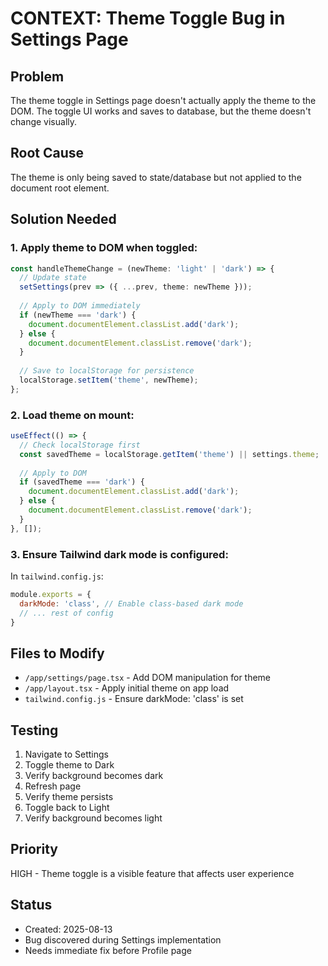 # CONTEXT: Theme Toggle Bug in Settings Page

## Problem
The theme toggle in Settings page doesn't actually apply the theme to the DOM. The toggle UI works and saves to database, but the theme doesn't change visually.

## Root Cause
The theme is only being saved to state/database but not applied to the document root element.

## Solution Needed

### 1. Apply theme to DOM when toggled:
```typescript
const handleThemeChange = (newTheme: 'light' | 'dark') => {
  // Update state
  setSettings(prev => ({ ...prev, theme: newTheme }));
  
  // Apply to DOM immediately
  if (newTheme === 'dark') {
    document.documentElement.classList.add('dark');
  } else {
    document.documentElement.classList.remove('dark');
  }
  
  // Save to localStorage for persistence
  localStorage.setItem('theme', newTheme);
};
```

### 2. Load theme on mount:
```typescript
useEffect(() => {
  // Check localStorage first
  const savedTheme = localStorage.getItem('theme') || settings.theme;
  
  // Apply to DOM
  if (savedTheme === 'dark') {
    document.documentElement.classList.add('dark');
  } else {
    document.documentElement.classList.remove('dark');
  }
}, []);
```

### 3. Ensure Tailwind dark mode is configured:
In `tailwind.config.js`:
```javascript
module.exports = {
  darkMode: 'class', // Enable class-based dark mode
  // ... rest of config
}
```

## Files to Modify
- `/app/settings/page.tsx` - Add DOM manipulation for theme
- `/app/layout.tsx` - Apply initial theme on app load
- `tailwind.config.js` - Ensure darkMode: 'class' is set

## Testing
1. Navigate to Settings
2. Toggle theme to Dark
3. Verify background becomes dark
4. Refresh page
5. Verify theme persists
6. Toggle back to Light
7. Verify background becomes light

## Priority
HIGH - Theme toggle is a visible feature that affects user experience

## Status
- Created: 2025-08-13
- Bug discovered during Settings implementation
- Needs immediate fix before Profile page